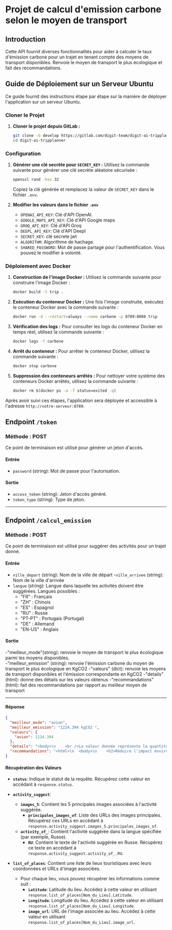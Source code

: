 # Projet de calcul d'emission carbone selon le moyen de transport 

## Introduction

Cette API fournit diverses fonctionnalités pour aider à calculer le taux d'émission carbone pour un trajet en 
tenant compte des moyens de transport disponibles. Renvoie le moyen de transport le plus écologique et fait des recommandations.



## Guide de Déploiement sur un Serveur Ubuntu

Ce guide fournit des instructions étape par étape sur la manière de déployer l'application sur un serveur Ubuntu.

### Cloner le Projet

1. **Cloner le projet depuis GitLab :**
   ```bash
   git clone -b develop https://gitlab.com/digit-team/digit-ai-tripplanner.git
   cd digit-ai-tripplanner
   ```

### Configuration

1. **Générer une clé secrète pour `SECRET_KEY` :**
   Utilisez la commande suivante pour générer une clé secrète aléatoire sécurisée :

   ```bash
   openssl rand -hex 32
   ```

   Copiez la clé générée et remplacez la valeur de `SECRET_KEY` dans le fichier `.env`.

2. **Modifier les valeurs dans le fichier `.env`**

   - `OPENAI_API_KEY`: Clé d'API OpenAI.
   - `GOOGLE_MAPS_API_KEY`: Clé d'API Google maps
   - `GROQ_API_KEY`: Clé d'API Groq
   - `DEEPL_API_KEY`: Clé d'API Deepl
   - `SECRET_KEY`: clé secrete jwt
   - `ALGORITHM`: Algorithme de hachage.
   - `SHARED_PASSWORD`: Mot de passe partagé pour l'authentification. Vous pouvez le modifier à volonté.
   
### Déploiement avec Docker

1. **Construction de l'image Docker :**
   Utilisez la commande suivante pour construire l'image Docker :

   ```bash
   docker build -t trip .
   ```

2. **Exécution du conteneur Docker :**
   Une fois l'image construite, exécutez le conteneur Docker avec la commande suivante :

   ```bash
   docker run -d --restart=always --name carbone -p 8789:8080 trip
   ```

3. **Vérification des logs :**
   Pour consulter les logs du conteneur Docker en temps réel, utilisez la commande suivante :

   ```bash
   docker logs -f carbone
   ```

4. **Arrêt du conteneur :**
   Pour arrêter le conteneur Docker, utilisez la commande suivante :

   ```bash
   docker stop carbone
   ```

5. **Suppression des conteneurs arrêtés :**
   Pour nettoyer votre système des conteneurs Docker arrêtés, utilisez la commande suivante :
   ```bash
   docker rm $(docker ps -a -f status=exited -q)
   ```

Après avoir suivi ces étapes, l'application sera déployée et accessible à l'adresse `http://votre-serveur:8789`.

## Endpoint `/token`

### Méthode : POST

Ce point de terminaison est utilisé pour générer un jeton d'accès.

#### Entrée

- `password` (string): Mot de passe pour l'autorisation.

#### Sortie

- `access_token` (string): Jeton d'accès généré.
- `token_type` (string): Type de jeton.

---

## Endpoint `/calcul_emission`

### Méthode : POST

Ce point de terminaison est utilisé pour suggérer des activités pour un trajet donné.

#### Entrée

- `ville_depart` (string): Nom de la ville de départ
-`ville_arrivee` (string): Nom de la ville d'arrivée
- `langue` (string): Langue dans laquelle les activités doivent être suggérées. Langues possibles :
  - "FR" : Français
  - "ZH" : Chinois
  - "ES" : Espagnol
  - "RU" : Russe
  - "PT-PT" : Portugais (Portugal)
  - "DE" : Allemand
  - "EN-US" : Anglais

#### Sortie

-"meilleur_mode"(string): renvoie le moyen de  transport le plus écologique parmi les moyens disponibles.        
-"meilleur_emission" (string): renvoie l'émission carbone du moyen de  transport le plus écologique en KgCO2
-"valeurs" (dict): renvoie les moyens de transport disponibles et l'émission correspondante en KgCO2
-"details"(html): donne des détails sur les valeurs obtenus
-"recommandations" (html): fait des recommandations par rapport au meilleur moyen de transport

---

#### Réponse

```json
{
  "meilleur_mode": "avion",
  "meilleur_emission": "1224.394 kgCO2 ",
  "valeurs": {
    "avion": 1224.394
  },
  "details": "<body>\n    <br />La valeur donnée représente la quantité d'émissions de carbone associée au transport par avion. L'unité \"kgCO2\" signifie kilogramme de dioxyde de carbone, qui est une mesure universelle de l'empreinte carbone.\n   </p> <p>Dans ce cas précis, \"avion\" : 1224,394 signifie qu'un avion produit 1224,394 kilogrammes de dioxyde de carbone sous forme d'émissions. Ce chiffre pourrait être basé sur une distance particulière parcourue, ou une période spécifique, bien que le contexte n'ait pas fourni ce détail.</p> <p>L'avion : 1224,394 signifie qu'un avion produit 1224,394 kilogrammes de dioxyde de carbone en tant qu'émissions.\n    <Il convient de noter que l'aviation contribue de manière significative aux émissions de gaz à effet de serre, ce qui est un facteur important du réchauffement de la planète et du changement climatique. Le niveau élevé d'émissions des avions est dû à la forte consommation de combustibles fossiles pendant les vols.\n    <Toutefois, il s'agit d'une estimation générale. Les émissions réelles peuvent varier en fonction de facteurs tels que la marque et le modèle de l'avion, le degré de remplissage du vol, l'efficacité de l'avion, etc.\n</body>",
  "recommandations": "<html>\n  <body>\n    <h2>Réduire l'impact environnemental du voyage Cotonou-Paris</h2>\n    <p>L'empreinte carbone pour un voyage de Cotonou à Paris est de 1224,394 kgCO2 par avion.</p> <p>Pour réduire l'impact environnemental de ce voyage, envisagez les options suivantes :</p> <p>L'empreinte carbone pour un voyage de Cotonou à Paris est de 1224,394 kgCO2 par air.</p>\n    </p> <p>Pour réduire l'impact environnemental de ce voyage, envisagez les options suivantes :</p> <p>L'empreinte carbone d'un voyage de Cotonou à Paris est de 1224,394 kgCO2.\n    <ol>\n      <li><strong>Compensation carbone:</strong>Investissez dans des projets de compensation carbone tels que des initiatives de reforestation ou d'énergie renouvelable. Cela peut aider à compenser les émissions de carbone de votre vol.</li>\n      <li><strong>Modes de transport alternatifs:</strong> Même si cela n'est pas toujours possible, explorer des modes de transport alternatifs comme le train ou l'autobus permettrait de réduire considérablement l'empreinte carbone. Cependant, veuillez noter que ces options peuvent ne pas être disponibles ou pratiques pour cet itinéraire spécifique.</li>\n      <li><strong أكثر Efficient Aircraft:</strong> Si le voyage en avion est inévitable, envisagez de voler avec des compagnies aériennes qui utilisent des avions plus économes en carburant. Certaines compagnies aériennes investissent dans des avions plus récents et plus efficaces qui réduisent les émissions de carbone.</li>\n      <li><strong>Changements de comportement en matière de voyage:</strong> La réduction du nombre de vols effectués au cours d'une année, la combinaison de voyages ou l'allongement de la durée des voyages peuvent également contribuer à réduire l'empreinte carbone globale.</li>\n      <li><strong>Carburants d'aviation durables (SAF):</strong> Soutenir les compagnies aériennes qui utilisent des carburants d'aviation durables, qui peuvent réduire les émissions de gaz à effet de serre jusqu'à 80 %. Bien que leur adoption n'en soit qu'à ses débuts, les carburants durables peuvent avoir un impact significatif sur l'empreinte carbone de l'industrie aéronautique.</li>\n    </ol>\n    </p> <p>Bien que certaines de ces options ne soient pas facilement disponibles pour l'itinéraire Cotonou-Paris, elles peuvent néanmoins contribuer à réduire votre empreinte carbone globale à long terme.\n  </body>\n</html>"
}
```

#### Récupération des Valeurs

- **`status`**: Indique le statut de la requête. Récupérez cette valeur en accédant à `response.status`.

- **`activity_suggest`**:

  - **`images_5`**: Contient les 5 principales images associées à l'activité suggérée.
    - **`principales_images_of`**: Liste des URLs des images principales. Récupérez ces URLs en accédant à `response.activity_suggest.images_5.principales_images_of`.
  - **`activity_of_`**: Contient l'activité suggérée dans la langue spécifiée (par exemple, Russe).
    - **`RU`**: Contient le texte de l'activité suggérée en Russe. Récupérez ce texte en accédant à `response.activity_suggest.activity_of_.RU`.

- **`list_of_places`**: Contient une liste de lieux touristiques avec leurs coordonnées et URLs d'image associées.
  - Pour chaque lieu, vous pouvez récupérer les informations comme suit :
    - **`Latitude`**: Latitude du lieu. Accédez à cette valeur en utilisant `response.list_of_places[Nom_du_Lieu].Latitude`.
    - **`Longitude`**: Longitude du lieu. Accédez à cette valeur en utilisant `response.list_of_places[Nom_du_Lieu].Longitude`.
    - **`image_url`**: URL de l'image associée au lieu. Accédez à cette valeur en utilisant `response.list_of_places[Nom_du_Lieu].image_url`.

